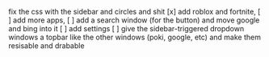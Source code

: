 fix the css with the sidebar and circles and shit [x]
add roblox and fortnite, [ ]
add more apps, [ ]
add a search window (for the button) and move google and bing into it  [ ]
add settings [ ]
give the sidebar-triggered dropdown windows a topbar like the other windows (poki, google, etc) and make them resisable and drabable
